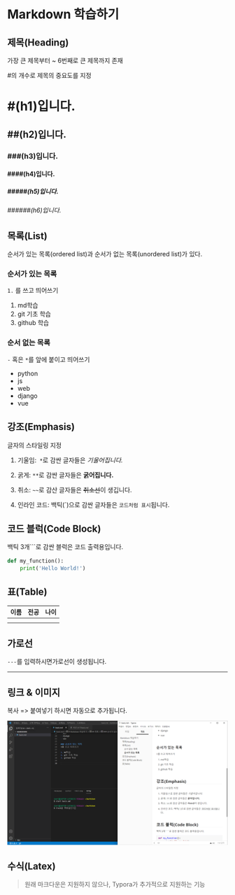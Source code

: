 # Markdown 학습하기



## 제목(Heading)

가장 큰 제목부터 ~ 6번째로 큰 제목까지 존재

#의 개수로 제목의 중요도를 지정

# #(h1)입니다.

## ##(h2)입니다.

### ###(h3)입니다.

#### ####(h4)입니다.

##### #####(h5)입니다.

###### ######(h6)입니다.



## 목록(List)

순서가 있는 목록(ordered list)과 순서가 없는 목록(unordered list)가 있다.



### 순서가 있는 목록

`1.` 를 쓰고 띄어쓰기

1. md학습
2. git 기초 학습
3. github 학습



### 순서 없는 목록

`-` 혹은 `*`를 앞에 붙이고 띄어쓰기

- python
- js
- web
- django
- vue



## 강조(Emphasis)

글자의 스타일링 지정

1. 기울임:` *`로 감싼 글자들은 *기울어집니다.*
2. 굵게: `**`로 감싼 글자들은 **굵어집니다.**
3. 취소: `~~`로 감산 글자들은 ~~취소선~~이 생깁니다.

4. 인라인 코드: 백틱(\`)으로 감싼 글자들은 `코드처럼 표시`됩니다.



## 코드 블럭(Code Block)

백틱 3개```로 감싼 블럭은 코드 출력용입니다.

```python
def my_function():
    print('Hello World!')
```



## 표(Table)

| 이름 | 전공 | 나이 |
| ---- | ---- | ---- |
|      |      |      |
|      |      |      |



## 가로선

`---`를 입력하시면가로선이 생성됩니다.

---



## 링크 & 이미지

복사 => 붙여넣기 하시면 자동으로 추가됩니다.

![image-20220113131558589](basic.assets/image-20220113131558589.png)



## 수식(Latex)

> 원래 마크다운은 지원하지 않으나, Typora가 추가적으로 지원하는 기능